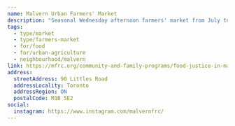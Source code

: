 ```yaml
---
name: Malvern Urban Farmers' Market
description: "Seasonal Wednesday afternoon farmers' market from July to October, operated by Malvern Family Resource Centre."
tags:
  - type/market
  - type/farmers-market
  - for/food
  - for/urban-agriculture
  - neighbourhood/malvern
link: https://mfrc.org/community-and-family-programs/food-justice-in-malvern/
address:
  streetAddress: 90 Littles Road
  addressLocality: Toronto
  addressRegion: ON
  postalCode: M1B 5E2
social:
  instagram: https://www.instagram.com/malvernfrc/
---
```


